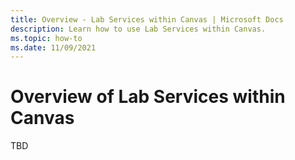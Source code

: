 ```yaml
---
title: Overview - Lab Services within Canvas | Microsoft Docs
description: Learn how to use Lab Services within Canvas.
ms.topic: how-to
ms.date: 11/09/2021
---
```


# Overview of Lab Services within Canvas

TBD